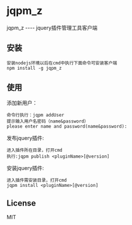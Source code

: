 jqpm_z
========

jqpm_z ---- jquery插件管理工具客户端

安装
------------

    安装nodejs环境以后在cmd中执行下面命令可安装客户端
	npm install -g jqpm_z

使用
-----
添加新用户：

	命令行执行：jqpm addUser
    提示输入用户名密码（name&password）
    please enter name and password(name&password):  
发布jquery插件:
    
    进入插件所在目录，打开cmd
	执行:jqpm publish <pluginName>[@version]

安装jquery插件:

    进入插件需安装目录，打开cmd
    jqpm install <pluginName>[@version]

License
-------

MIT 
